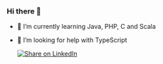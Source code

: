 ### Hi there 👋
  - 🌱 I’m currently learning Java, PHP, C and Scala
  - 🤔 I’m looking for help with TypeScript

    [![Share on LinkedIn](https://img.shields.io/badge/-share%20on%20linkedin-blue?logo=linkedin&style=for-the-badge)](https://www.linkedin.com/feed/?shareActive=true&text=https%3A%2F%2Fwww.linkedin.com%2Fin%2Foliver-jovic-837a03188%2F)

<!--
**oliverjvc/oliverjvc** is a ✨ _special_ ✨ repository because its `README.md` (this file) appears on your GitHub profile.

Here are some ideas to get you started:

- 🔭 I’m currently working on ...
- 🌱 I’m currently learning ...
- 👯 I’m looking to collaborate on ...
- 🤔 I’m looking for help with ...
- 💬 Ask me about ...
- 📫 How to reach me: ...
- 😄 Pronouns: ...
- ⚡ Fun fact: ...
-->
